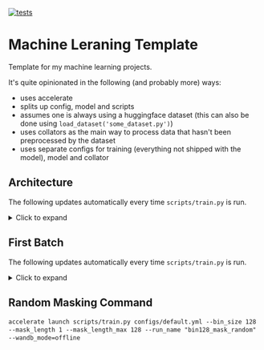 [![tests](https://github.com/MiniXC/masked-prosody-modeling/actions/workflows/run_lint_and_test.yml/badge.svg)](https://github.com/MiniXC/ml-template/actions/workflows/run_lint_and_test.yml)
# Machine Leraning Template
Template for my machine learning projects. 

It's quite opinionated in the following (and probably more) ways:
- uses accelerate
- splits up config, model and scripts
- assumes one is always using a huggingface dataset (this can also be done using ``load_dataset('some_dataset.py')``)
- uses collators as the main way to process data that hasn't been preprocessed by the dataset
- uses separate configs for training (everything not shipped with the model), model and collator

## Architecture

The following updates automatically every time ``scripts/train.py`` is run.
<details>
<summary>Click to expand</summary>
<img src="./figures/model.png"></img>
</details>

## First Batch

The following updates automatically every time ``scripts/train.py`` is run.

<details>
<summary>Click to expand</summary>
<img src="./figures/first_batch.png"></img>
</details>

## Random Masking Command

```
accelerate launch scripts/train.py configs/default.yml --bin_size 128 --mask_length 1 --mask_length_max 128 --run_name "bin128_mask_random" --wandb_mode=offline
```
